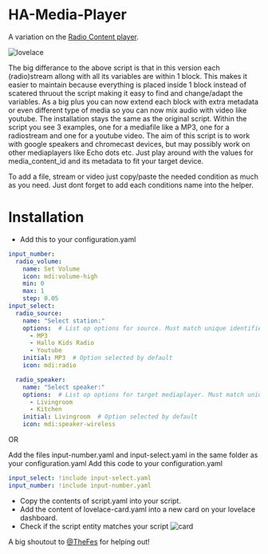 # HA-Media-Player

A variation on the [Radio Content player](https://www.digitaldomo.nl/homeassistant/dashboards/radio-content-player/).

![lovelace](https://www.digitaldomo.nl/wp-content/uploads/2021/08/image-4-768x303.png)

The big differance to the above script is that in this version each (radio)stream allong with all its variables are within 1 block.
This makes it easier to maintain because everything is placed inside 1 block instead of scatered thruout the script making it easy to find and change/adapt the variables. As a big plus you can now extend each block with extra metadata or even different type of media so you can now mix audio with video like youtube.
The installation stays the same as the original script.
Within the script you see 3 examples, one for a mediafile like a MP3, one for a radiostream and one for a youtube video.
The aim of this script is to work with google speakers and chromecast devices, but may possibly work on other mediaplayers like Echo dots etc. Just play around with the values for media_content_id and its metadata to fit your target device.

To add a file, stream or video just copy/paste the needed condition as much as you need. Just dont forget to add each conditions name into the helper.

# Installation

- Add this to your configuration.yaml
```yaml
input_number:
  radio_volume:
    name: Set Volume
    icon: mdi:volume-high
    min: 0
    max: 1
    step: 0.05
input_select:
  radio_source: 
    name: "Select station:"
    options:  # List op options for source. Must match unique identifiers of each condition from the script.
      - MP3
      - Hallo Kids Radio
      - Youtube
    initial: MP3  # Option selected by default
    icon: mdi:radio

  radio_speaker:
    name: "Select speaker:"
    options:  # List op options for target mediaplayer. Must match unique identifiers of each target from script.
      - Livingroom
      - Kitchen
    initial: Livingroom  # Option selected by default
    icon: mdi:speaker-wireless
```

OR

Add the files input-number.yaml and input-select.yaml in the same folder as your configuration.yaml
Add this code to your configuration.yaml
```yaml
input_select: !include input-select.yaml
input_number: !include input-number.yaml
```
- Copy the contents of script.yaml into your script.
- Add the content of lovelace-card.yaml into a new card on your lovelace dashboard.
- Check if the script entity matches your script
![card](https://www.digitaldomo.nl/wp-content/uploads/2021/08/image-2-768x486.png)




A big shoutout to [@TheFes](https://github.com/TheFes) for helping out!
